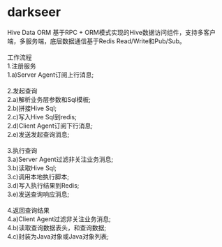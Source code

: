 # darkseer
Hive Data ORM
基于RPC + ORM模式实现的Hive数据访问组件，支持多客户端，多服务端，底层数据通信基于Redis Read/Write和Pub/Sub。<br>
<br>
工作流程<br>
1.注册服务<br>
1.a)Server Agent订阅上行消息;<br>
<br>
2.发起查询<br>
2.a)解析业务层参数和Sql模板;<br>
2.b)拼接Hive Sql;<br>
2.c)写入Hive Sql到redis;<br>
2.d)Client Agent订阅下行消息;<br>
2.e)发送发起查询消息;<br>
<br>
3.执行查询<br>
3.a)Server Agent过滤非关注业务消息;<br>
3.b)读取Hive Sql;<br>
3.c)调用本地执行脚本;<br>
3.d)写入执行结果到Redis;<br>
3.e)发送查询响应消息;<br>
<br>
4.返回查询结果<br>
4.a)Client Agent过滤非关注业务消息;<br>
4.b)读取查询数据表头，和查询数据;<br>
4.c)封装为Java对象或Java对象列表;
